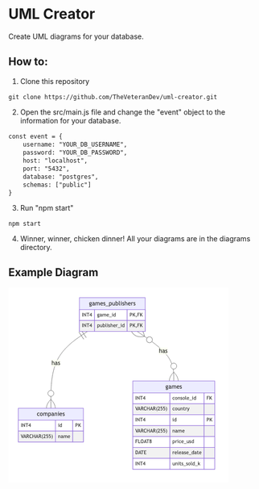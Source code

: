 # UML Creator
Create UML diagrams for your database.

## How to:
1.  Clone this repository
``` 
git clone https://github.com/TheVeteranDev/uml-creator.git
```

2.  Open the src/main.js file and change the "event" object to the information for your database.
```
const event = {
    username: "YOUR_DB_USERNAME", 
    password: "YOUR_DB_PASSWORD", 
    host: "localhost", 
    port: "5432", 
    database: "postgres", 
    schemas: ["public"]
}
```

3.  Run "npm start"
```
npm start
```

4.  Winner, winner, chicken dinner!  All your diagrams are in the diagrams directory.

## Example Diagram
![Example diagram](diagrams/public-games_publishers.png)
